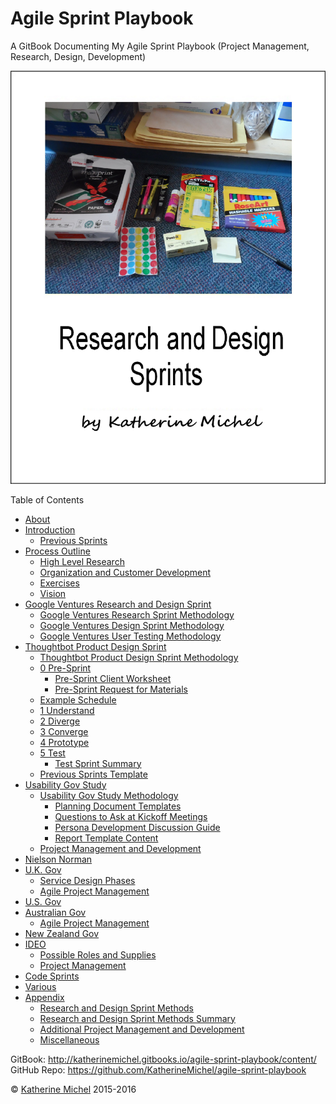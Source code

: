 # Agile Sprint Playbook

A GitBook Documenting My Agile Sprint Playbook (Project Management, Research, Design, Development)

![](cover.jpg)

Table of Contents
* [About](README.md)
* [Introduction](introduction.md)
   * [Previous Sprints](previous-sprints.md)
* [Process Outline](process-outline.md)
    * [High Level Research](organization-and-customer-development/high-level-research.md)
    * [Organization and Customer Development](organization-and-customer-development/organization-and-customer-development.md)
    * [Exercises](organization-and-customer-development/exercises.md)
    * [Vision](organization-and-customer-development/vision.md)
* [Google Ventures Research and Design Sprint](google-ventures/google-ventures-research-and-design-sprint.md)
    * [Google Ventures Research Sprint Methodology](google-ventures/google-ventures-research-sprint-methodology.md)
    * [Google Ventures Design Sprint Methodology](google-ventures/google-ventures-design-sprint-methodology.md)
    * [Google Ventures User Testing Methodology](google-ventures/google-ventures-user-testing-methodology.md)
* [Thoughtbot Product Design Sprint](thoughtbot/thoughtbot-product-design-sprint.md)
    * [Thoughtbot Product Design Sprint Methodology](thoughtbot/thoughtbot-product-design-sprint-methodology.md)
    * [0 Pre-Sprint](thoughtbot/0-pre-sprint.md)
        * [Pre-Sprint Client Worksheet](thoughtbot/0-pre-sprint-client-worksheet.md)
        * [Pre-Sprint Request for Materials](thoughtbot/0-pre-sprint-request-for-materials.md)
    * [Example Schedule](thoughtbot/example-schedule.md)
    * [1 Understand](thoughtbot/1-understand.md)
    * [2 Diverge](thoughtbot/2-diverge.md)
    * [3 Converge](thoughtbot/3-converge.md)
    * [4 Prototype](thoughtbot/4-prototype.md)
    * [5 Test](thoughtbot/5-test.md)
        * [Test Sprint Summary](thoughtbot/5-test-sprint-summary.md)
    * [Previous Sprints Template](thoughtbot/previous-sprints-template.md)
* [Usability Gov Study](usability-gov/usability-gov-study.md)
    * [Usability Gov Study Methodology](usability-gov/usability-gov-study-methodology.md)
      * [Planning Document Templates](usability-gov/templates-and-guides/planning-document-templates.md)
      * [Questions to Ask at Kickoff Meetings](usability-gov/templates-and-guides/questions-to-ask-at-kickoff-meetings.md)
      * [Persona Development Discussion Guide](usability-gov/templates-and-guides/persona-development-discussion-guide.md)
      * [Report Template Content](usability-gov/templates-and-guides/report-template-content.md)
    * [Project Management and Development](usability-gov/project-management-and-development.md)
* [Nielson Norman](nielson-norman/nielson-norman.md)
* [U.K. Gov](uk-gov/uk-gov.md)
    * [Service Design Phases](uk-gov/service-design.md)  
    * [Agile Project Management](uk-gov/agile-project-management.md) 
* [U.S. Gov](us-gov/us-gov.md)
* [Australian Gov](australian-gov/australian-gov.md)
    * [Agile Project Management](australian-gov/agile-project-management.md) 
* [New Zealand Gov](new-zealand-gov/new-zealand-gov.md)
* [IDEO](ideo/ideo.md)
    * [Possible Roles and Supplies](ideo/possible-roles-and-supplies.md)
    * [Project Management](ideo/project-management.md)
* [Code Sprints](code-sprints/code-sprints.md)
* [Various](various/various.md)
* [Appendix](appendix/appendix.md)      
    * [Research and Design Sprint Methods](appendix/research-and-design-sprint-methods.md)
    * [Research and Design Sprint Methods Summary](appendix/research-and-design-sprint-methods-summary.md)
    * [Additional Project Management and Development](appendix/additional-project-management-and-development.md)
    * [Miscellaneous](appendix/miscellaneous.md)

GitBook: http://katherinemichel.gitbooks.io/agile-sprint-playbook/content/
<br> 
GitHub Repo: https://github.com/KatherineMichel/agile-sprint-playbook

© [Katherine Michel](https://twitter.com/katimichel) 2015-2016

